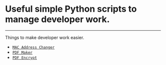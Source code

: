 # Useful simple Python scripts to manage developer work.

---

Things to make developer work easier.

- [`MAC Address Changer`](/mac_address_changer.ipynb)
- [`PDF Maker`](/pdf_maker.ipynb)
- [`PDF Encrypt`](/pdf_encrypt.ipynb)
